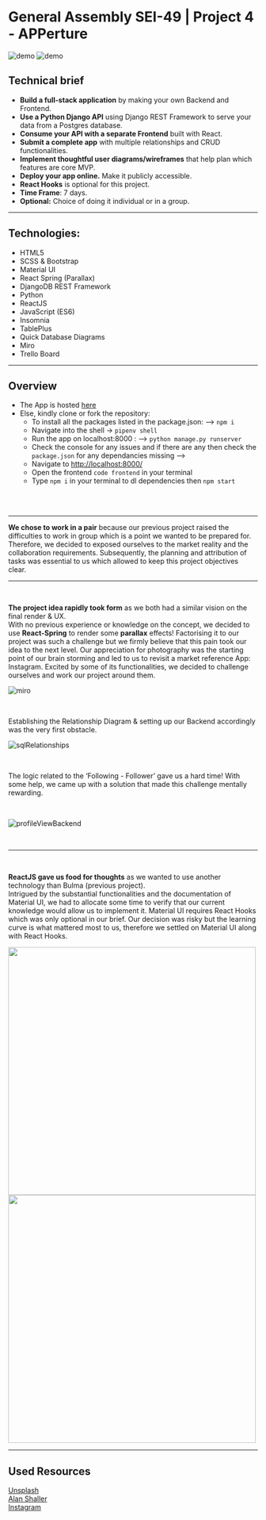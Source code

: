 # General Assembly SEI-49 | Project 4 - APPerture 

![demo](http://g.recordit.co/irvdZkiitD.gif)
![demo](http://g.recordit.co/GsFoLhxTGU.gif)

## Technical brief
* **Build a full-stack application** by making your own Backend and Frontend.
* **Use a Python Django API** using Django REST Framework to serve your data from a Postgres database. 
* **Consume your API with a separate Frontend** built with React.
* **Submit a complete app** with multiple relationships and CRUD functionalities.
* **Implement thoughtful user diagrams/wireframes** that help plan which features are core MVP.
* **Deploy your app online.**  Make it publicly accessible.  
* **React Hooks** is optional for this project.
* **Time Frame**: 7 days.
* **Optional:** Choice of doing it individual or in a group.
---
## Technologies:
* HTML5
* SCSS & Bootstrap
* Material UI
* React Spring (Parallax)
* DjangoDB REST Framework
* Python
* ReactJS
* JavaScript (ES6)
* Insomnia
* TablePlus
* Quick Database Diagrams
* Miro
* Trello Board
---
## Overview
* The App is hosted [here]()
* Else, kindly clone or fork the repository: 
	*	To install all the packages listed in the package.json: —> `npm i`   
	* Navigate into the shell -> `pipenv shell` 
	* Run the app on localhost:8000 : —> `python manage.py runserver `
	* Check the console for any issues and if there are any then check the `package.json` for any dependancies missing —>  
	* Navigate to [http://localhost:8000/](http://localhost:8000/)
	* Open the frontend `code frontend` in your terminal
	* Type `npm i` in your terminal to dl dependencies then `npm start`
<br/>
<br />

---

**We chose to work in a pair** because our previous project raised the difficulties to work in group which is a point we wanted to be prepared for.  Therefore, we decided to exposed ourselves to the market reality and the collaboration requirements.  Subsequently, the planning and attribution of tasks was essential to us which allowed to keep this project objectives clear.

---
<br />

**The project idea rapidly took form** as we both had a similar vision on the final render & UX.  
With no previous experience or knowledge on the concept, we decided to use **React-Spring** to render some **parallax** effects! Factorising it to our project was such a challenge but we firmly believe that this pain took our idea to the next level. Our appreciation for photography was the starting point of our brain storming and led to us to revisit a market reference App: Instagram. Excited by some of its functionalities, we decided to challenge ourselves and work our project around them. 
<br />

![miro](readMeImages/miro.png)

<br/>

Establishing the Relationship Diagram & setting up our Backend accordingly was the very first obstacle.
<br/>

![sqlRelationships](readMeImages/graphic.png)

<br />

The logic related to the ‘Following - Follower’ gave us a hard time! With some help, we came up with a solution that made this challenge mentally rewarding. 

<br />

![profileViewBackend](readMeImages/profileViewBackend.png)

<br />

---

<br />

**ReactJS gave us food for thoughts** as we wanted to use another technology than Bulma (previous project).
<br />
Intrigued by the substantial functionalities and the documentation of Material UI, we had to allocate some time to verify that our current knowledge would allow us to implement it. Material UI requires React Hooks which was only optional in our brief. Our decision was risky but the learning curve is what mattered most to us, therefore we settled on Material UI along with React Hooks.

<img src="readMeImages/photoComments.png" width="500" />
<img src="readMeImages/materiaUIExample.png" width="500" />

<br />

---
## Used Resources
[Unsplash](https://unsplash.com/) <br/>
[Alan Shaller](http://alanschaller.com/) <br/>
[Instagram](https://www.instagram.com/) <br/>

